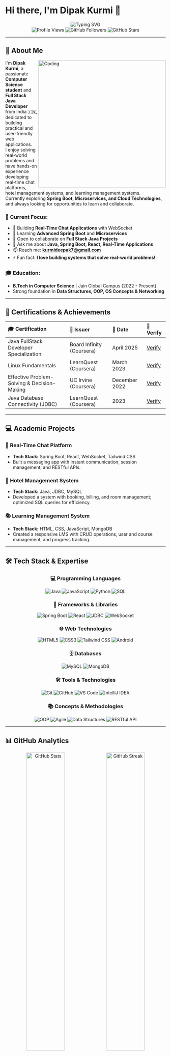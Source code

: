 # Hi there, I'm Dipak Kurmi 👋

<div align="center">
  <img src="https://readme-typing-svg.herokuapp.com?font=Fira+Code&size=28&duration=3000&pause=1000&color=F75C7E&center=true&vCenter=true&width=800&lines=Full+Stack+Java+Developer;Computer+Science+Student;Real-Time+App+Builder;Problem+Solver+%26+Tech+Enthusiast;Building+User-Friendly+Web+Applications;Welcome+to+my+GitHub+Profile!" alt="Typing SVG" />
</div>

<div align="center">
  <img src="https://komarev.com/ghpvc/?username=kurmideepak&label=Profile%20views&color=0e75b6&style=for-the-badge" alt="Profile Views" />
  <img src="https://img.shields.io/github/followers/kurmideepak?label=Followers&style=for-the-badge&color=blue" alt="GitHub Followers" />
  <img src="https://img.shields.io/github/stars/kurmideepak?label=Stars&style=for-the-badge&color=yellow" alt="GitHub Stars" />
</div>

---

## 🚀 About Me

<img align="right" alt="Coding" width="400" src="https://cdn.dribbble.com/users/1162077/screenshots/3848914/programmer.gif">

I'm **Dipak Kurmi**, a passionate **Computer Science student** and **Full Stack Java Developer** from India 🇮🇳, dedicated to building practical and user-friendly web applications.  
I enjoy solving real-world problems and have hands-on experience developing real-time chat platforms, hotel management systems, and learning management systems.  
Currently exploring **Spring Boot, Microservices, and Cloud Technologies**, and always looking for opportunities to learn and collaborate.

### 🎯 **Current Focus:**
- 🔭 Building **Real-Time Chat Applications** with WebSocket
- 🌱 Learning **Advanced Spring Boot** and **Microservices**
- 👯 Open to collaborate on **Full Stack Java Projects**
- 💬 Ask me about **Java, Spring Boot, React, Real-Time Applications**
- 📫 Reach me: **kurmideepak7@gmail.com**
- ⚡ Fun fact: **I love building systems that solve real-world problems!**

### 🎓 **Education:**
- **B.Tech in Computer Science** | Jain Global Campus (2022 - Present)
- Strong foundation in **Data Structures, OOP, OS Concepts & Networking**

---

## 🏅 Certifications & Achievements

<div align="center">

| 🎓 **Certification** | 🏢 **Issuer** | 📅 **Date** | 🔗 **Verify** |
|:---------------------|:--------------|:-------------|:-------------|
| Java FullStack Developer Specialization | Board Infinity (Coursera) | April 2025 | [Verify](https://coursera.org/verify/specialization/YU09OE2Y08FQ) |
| Linux Fundamentals | LearnQuest (Coursera) | March 2023 | [Verify](https://coursera.org/verify/MT73E8FYDD89) |
| Effective Problem-Solving & Decision-Making | UC Irvine (Coursera) | December 2022 | [Verify](https://coursera.org/verify/567MDGBEF3L4) |
| Java Database Connectivity (JDBC) | LearnQuest (Coursera) | 2023 | [Verify](https://coursera.org/verify/OVPU39F1I8E5) |

</div>

---

## 💻 Academic Projects

### 💬 Real-Time Chat Platform
- **Tech Stack:** Spring Boot, React, WebSocket, Tailwind CSS
- Built a messaging app with instant communication, session management, and RESTful APIs.

### 🏨 Hotel Management System
- **Tech Stack:** Java, JDBC, MySQL
- Developed a system with booking, billing, and room management; optimized SQL queries for efficiency.

### 📚 Learning Management System
- **Tech Stack:** HTML, CSS, JavaScript, MongoDB
- Created a responsive LMS with CRUD operations, user and course management, and progress tracking.

---

## 🛠️ Tech Stack & Expertise

<div align="center">

### 💻 **Programming Languages**
![Java](https://img.shields.io/badge/Java-ED8B00?style=for-the-badge&logo=openjdk&logoColor=white)
![JavaScript](https://img.shields.io/badge/JavaScript-F7DF1E?style=for-the-badge&logo=javascript&logoColor=black)
![Python](https://img.shields.io/badge/Python-3776AB?style=for-the-badge&logo=python&logoColor=white)
![SQL](https://img.shields.io/badge/SQL-336791?style=for-the-badge&logo=postgresql&logoColor=white)

### 🚀 **Frameworks & Libraries**
![Spring Boot](https://img.shields.io/badge/Spring_Boot-6DB33F?style=for-the-badge&logo=spring-boot&logoColor=white)
![React](https://img.shields.io/badge/React-20232A?style=for-the-badge&logo=react&logoColor=61DAFB)
![JDBC](https://img.shields.io/badge/JDBC-007396?style=for-the-badge&logo=java&logoColor=white)
![WebSocket](https://img.shields.io/badge/WebSocket-000000?style=for-the-badge&logo=socket.io&logoColor=white)

### 🌐 **Web Technologies**
![HTML5](https://img.shields.io/badge/HTML5-E34F26?style=for-the-badge&logo=html5&logoColor=white)
![CSS3](https://img.shields.io/badge/CSS3-1572B6?style=for-the-badge&logo=css3&logoColor=white)
![Tailwind CSS](https://img.shields.io/badge/Tailwind_CSS-38B2AC?style=for-the-badge&logo=tailwind-css&logoColor=white)
![Android](https://img.shields.io/badge/Android-3DDC84?style=for-the-badge&logo=android&logoColor=white)

### 🗄️ **Databases**
![MySQL](https://img.shields.io/badge/MySQL-005C84?style=for-the-badge&logo=mysql&logoColor=white)
![MongoDB](https://img.shields.io/badge/MongoDB-4EA94B?style=for-the-badge&logo=mongodb&logoColor=white)

### 🛠️ **Tools & Technologies**
![Git](https://img.shields.io/badge/Git-F05032?style=for-the-badge&logo=git&logoColor=white)
![GitHub](https://img.shields.io/badge/GitHub-100000?style=for-the-badge&logo=github&logoColor=white)
![VS Code](https://img.shields.io/badge/VS_Code-007ACC?style=for-the-badge&logo=visual-studio-code&logoColor=white)
![IntelliJ IDEA](https://img.shields.io/badge/IntelliJ_IDEA-000000?style=for-the-badge&logo=intellij-idea&logoColor=white)

### 📚 **Concepts & Methodologies**
![OOP](https://img.shields.io/badge/OOP-FF6B6B?style=for-the-badge&logo=java&logoColor=white)
![Agile](https://img.shields.io/badge/Agile-4ECDC4?style=for-the-badge&logo=agile&logoColor=white)
![Data Structures](https://img.shields.io/badge/Data_Structures-45B7D1?style=for-the-badge&logo=algorithm&logoColor=white)
![RESTful API](https://img.shields.io/badge/REST_API-96CEB4?style=for-the-badge&logo=api&logoColor=white)

</div>

---

## 📊 GitHub Analytics

<div align="center">
  <img width="49%" src="https://github-readme-stats.vercel.app/api?username=kurmideepak&show_icons=true&theme=radical&hide_border=true&count_private=true" alt="GitHub Stats" />
  <img width="49%" src="https://github-readme-streak-stats.herokuapp.com/?user=kurmideepak&theme=radical&hide_border=true" alt="GitHub Streak" />
</div>

<div align="center">
  <img width="60%" src="https://github-readme-stats.vercel.app/api/top-langs/?username=kurmideepak&layout=compact&theme=radical&hide_border=true&langs_count=10" alt="Top Languages" />
</div>

---

## 📈 Contribution Graph

<div align="center">
  <img src="https://github-readme-activity-graph.vercel.app/graph?username=kurmideepak&theme=react-dark&hide_border=true&area=true" alt="Contribution Graph" />
</div>

---

## 🤝 Let's Connect & Collaborate!

<div align="center">

[![LinkedIn](https://img.shields.io/badge/LinkedIn-0077B5?style=for-the-badge&logo=linkedin&logoColor=white)](https://www.linkedin.com/in/dipak-kurmi-cse/)
[![YouTube](https://img.shields.io/badge/YouTube-FF0000?style=for-the-badge&logo=youtube&logoColor=white)](https://www.youtube.com/@coderdipak)
[![Gmail](https://img.shields.io/badge/Gmail-D14836?style=for-the-badge&logo=gmail&logoColor=white)](mailto:kurmideepak7@gmail.com)
[![GitHub](https://img.shields.io/badge/GitHub-100000?style=for-the-badge&logo=github&logoColor=white)](https://github.com/kurmideepak)
[![Phone](https://img.shields.io/badge/Phone-25D366?style=for-the-badge&logo=whatsapp&logoColor=white)](tel:+916392955975)

</div>

---

## 📄 Download My Resume

[📄 Download Resume](https://github.com/kurmideepak/kurmideepak/blob/main/Dipak_Kurmi_Resume.pdf) *(Upload your PDF resume to your repository and update this link!)*

---

## 💡 Random Dev Quote

<div align="center">
  <img src="https://quotes-github-readme.vercel.app/api?type=horizontal&theme=radical" alt="Random Dev Quote" />
</div>

---

## 🌍 Languages

<div align="center">
  
![English](https://img.shields.io/badge/English-Fluent-brightgreen?style=for-the-badge)
![Hindi](https://img.shields.io/badge/Hindi-Native-blue?style=for-the-badge)
![Nepali](https://img.shields.io/badge/Nepali-Native-red?style=for-the-badge)

</div>

---

<div align="center">

### 💻 "Passionate about Java, committed to building the future!" 🚀

<img src="https://raw.githubusercontent.com/mayhemantt/mayhemantt/Update/svg/Bottom.svg" alt="Bottom Wave" />

</div>

---

<div align="center">
  <h3>🌟 Happy Coding! Let's build something amazing together! 🌟</h3>
  
  ![Snake animation](https://github.com/kurmideepak/kurmideepak/blob/output/github-contribution-grid-snake.svg)
  
</div>
